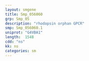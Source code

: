 ```yaml
---
layout: smgene
title: Smp_056060
grp: Smp_05
description: "rhodopsin orphan GPCR"
smp: Smp_056060.1
uniprot: "G4VBA1"
length:  1548
cdd: "ns"
kk: ns
categories: sm
---
```

